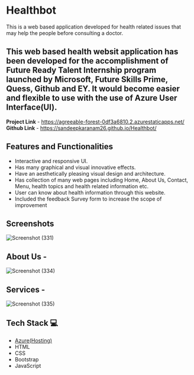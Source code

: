# Healthbot

This is a web based application developed for health related issues that may help the people before consulting a doctor.

## This web based health websit application has been developed for the accomplishment of Future Ready Talent Internship program launched by Microsoft, Future Skills Prime, Quess, Github and EY. It would become easier and flexible to use with the use of Azure User Interface(UI).


**Project Link** - https://agreeable-forest-0df3a6810.2.azurestaticapps.net/
**Github Link** -  https://sandeepkaranam26.github.io/Healthbot/

## Features and Functionalities

- Interactive and responsive UI.
- Has many graphical and visual innovative effects.
- Have an aesthetically pleasing visual design and architecture.
- Has collection of many web pages including Home, About Us, Contact, Menu, health topics and health related information etc.
- User can know about health information through this website.
- Included the feedback Survey form to increase the scope of improvement 

## Screenshots



![Screenshot (331)](https://user-images.githubusercontent.com/107194071/210102705-357ad00e-5496-4a1a-a132-ebaedbce859b.png)


   

## About Us -



![Screenshot (334)](https://user-images.githubusercontent.com/107194071/210102723-a2f427b2-9039-4330-9a5b-5b8c162b803c.png)



## Services -



![Screenshot (335)](https://user-images.githubusercontent.com/107194071/210102892-9887e6e7-ba6f-474a-b04b-76af1d1dbd5a.png)



## Tech Stack 💻

- [Azure(Hosting)](https://azure.microsoft.com/en-in/features/azure-portal/)
- HTML
- CSS
- Bootstrap
- JavaScript

